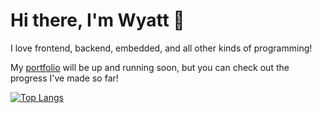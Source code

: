 # Hi there, I'm Wyatt 👋

<!--
**wy4tt/wy4tt** is a ✨ _special_ ✨ repository because its `README.md` (this file) appears on your GitHub profile.

Here are some ideas to get you started:

- 🔭 I’m currently working on ...
- 🌱 I’m currently learning ...
- 👯 I’m looking to collaborate on ...
- 🤔 I’m looking for help with ...
- 💬 Ask me about ...
- 📫 How to reach me: ...
- 😄 Pronouns: ...
- ⚡ Fun fact: ...
-->

I love frontend, backend, embedded, and all other kinds of programming!

My [portfolio](https://wy4tt.github.io) will be up and running soon, but you can check out the progress I've made so far!

<!-- [![Anurag's GitHub stats](https://github-readme-stats.vercel.app/api?username=wy4tt)](https://github.com/anuraghazra/github-readme-stats) -->
[![Top Langs](https://github-readme-stats.vercel.app/api/top-langs/?username=wy4tt&layout=compact)](https://github.com/anuraghazra/github-readme-stats)         
